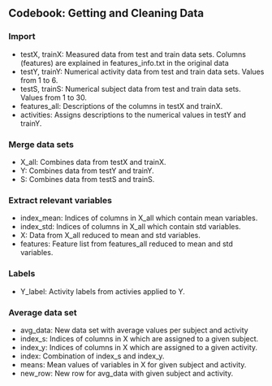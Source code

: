 ## Codebook: Getting and Cleaning Data

### Import

- testX, trainX: Measured data from test and train data sets. Columns (features) are explained in features_info.txt in the original data
- testY, trainY: Numerical activity data from test and train data sets. Values from 1 to 6.
- testS, trainS: Numerical subject data from test and train data sets. Values from 1 to 30.
- features_all: Descriptions of the columns in testX and trainX.
- activities: Assigns descriptions to the numerical values in testY and trainY.

### Merge data sets
- X_all: Combines data from testX and trainX.
- Y: Combines data from testY and trainY.
- S: Combines data from testS and trainS.

### Extract relevant variables
- index_mean: Indices of columns in X_all which contain mean variables.
- index_std: Indices of columns in X_all which contain std variables.
- X: Data from X_all reduced to mean and std variables.
- features: Feature list from features_all reduced to mean and std variables.

### Labels
- Y_label: Activity labels from activies applied to Y.

### Average data set
- avg_data: New data set with average values per subject and activity
- index_s: Indices of columns in X which are assigned to a given subject.
- index_y: Indices of columns in X which are assigned to a given activity.
- index: Combination of index_s and index_y.
- means: Mean values of variables in X for given subject and activity.
- new_row: New row for avg_data with given subject and activity.